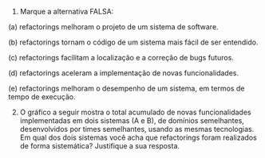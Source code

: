1. Marque a alternativa FALSA:

(a) refactorings melhoram o projeto de um sistema de software.

(b) refactorings tornam o código de um sistema mais fácil de ser entendido.

(c) refactorings facilitam a localização e a correção de bugs futuros.

(d) refactorings aceleram a implementação de novas funcionalidades.

(e) refactorings melhoram o desempenho de um sistema, em termos de tempo de execução.

2. O gráfico a seguir mostra o total acumulado de novas funcionalidades implementadas em dois sistemas (A e B), de domínios semelhantes, desenvolvidos por times semelhantes, usando as mesmas tecnologias. Em qual dos dois sistemas você acha que refactorings foram realizados de forma sistemática? Justifique a sua resposta.
